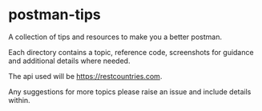 # postman-tips
A collection of tips and resources to make you a better postman.

Each directory contains a topic, reference code, screenshots for guidance and additional details where needed.

The api used will be https://restcountries.com. 

Any suggestions for more topics please raise an issue and include details within. 